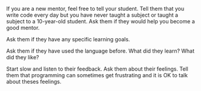 If you are a new mentor, feel free to tell your student.  Tell them that you write code every day but you have never taught a subject or taught a subject to a 10-year-old student.  Ask them if they would help you become a good mentor.

Ask them if they have any specific learning goals.

Ask them if they have used the language before.  What did they learn?  What did they like?

Start slow and listen to their feedback.  Ask them about their feelings.  Tell them
that programming can sometimes get frustrating and it is OK to talk about theses
feelings.